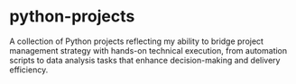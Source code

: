 # python-projects
A collection of Python projects reflecting my ability to bridge project management strategy with hands-on technical execution, from automation scripts to data analysis tasks that enhance decision-making and delivery efficiency.
